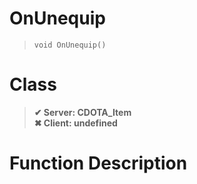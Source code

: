 # OnUnequip
> `void OnUnequip()`
# Class
> __✔ Server: CDOTA_Item__  
> __✖ Client: undefined__  
# Function Description

